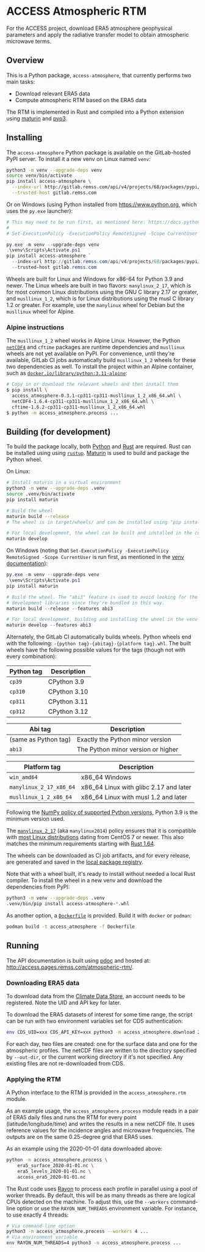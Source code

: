 # ACCESS Atmospheric RTM

For the ACCESS project, download ERA5 atmosphere geophysical parameters and apply the radiative transfer model to obtain atmospheric microwave terms.

## Overview

This is a Python package, `access-atmosphere`, that currently performs two main
tasks:

- Download relevant ERA5 data
- Compute atmospheric RTM based on the ERA5 data

The RTM is implemented in Rust and compiled into a Python extension using
[maturin](https://maturin.rs/) and [pyo3](https://pyo3.rs/).

## Installing

The `access-atmosphere` Python package is available on the GitLab-hosted PyPI
server. To install it a new venv on Linux named `venv`:

```bash
python3 -m venv --upgrade-deps venv
source venv/bin/activate
pip install access-atmosphere \
  --index-url http://gitlab.remss.com/api/v4/projects/68/packages/pypi/simple \
  --trusted-host gitlab.remss.com
```

Or on Windows (using Python installed from https://www.python.org, which uses the `py.exe` launcher):

```powershell
# This may need to be run first, as mentioned here: https://docs.python.org/3/library/venv.html
#
# Set-ExecutionPolicy -ExecutionPolicy RemoteSigned -Scope CurrentUser

py.exe -m venv --upgrade-deps venv
.\venv\Scripts\Activate.ps1
pip install access-atmosphere `
  --index-url http://gitlab.remss.com/api/v4/projects/68/packages/pypi/simple `
  --trusted-host gitlab.remss.com
```

Wheels are built for Linux and Windows for x86-64 for Python 3.9 and newer. The
Linux wheels are built in two flavors: `manylinux_2_17`, which is for most
common Linux distributions using the GNU C library 2.17 or greater, and
`musllinux_1_2`, which is for Linux distributions using the musl C library 1.2
or greater. For example, use the `manylinux` wheel for Debian but the
`musllinux` wheel for Alpine.

### Alpine instructions

The `musllinux_1_2` wheel works in Alpine Linux. However, the Python
[`netCDF4`](https://github.com/Unidata/netcdf4-python/) and `cftime` packages
are runtime dependencies and `musllinux` wheels are not yet available on PyPI.
For convenience, until they're available, GitLab CI jobs automatically build
`musllinux_1_2` wheels for these two dependencies as well. To install the
project within an Alpine container, such as
[`docker.io/library/python:3.11-alpine`](https://hub.docker.com/_/python):

```sh
# Copy in or download the relevant wheels and then install them
$ pip install \
  access_atmosphere-0.3.1-cp311-cp311-musllinux_1_2_x86_64.whl \
  netCDF4-1.6.4-cp311-cp311-musllinux_1_2_x86_64.whl \
  cftime-1.6.2-cp311-cp311-musllinux_1_2_x86_64.whl
$ python -m access_atmosphere.process ...
```

## Building (for development)

To build the package locally, both [Python](https://www.python.org/) and
[Rust](https://www.python.org/) are required. Rust can be installed using using
[`rustup`](https://rustup.rs/). [Maturin](https://maturin.rs/) is used to build
and package the Python wheel.

On Linux:

```bash
# Install maturin in a virtual environment
python3 -m venv --upgrade-deps .venv
source .venv/bin/activate
pip install maturin

# Build the wheel
maturin build --release
# The wheel is in target/wheels/ and can be installed using "pip install"

# For local development, the wheel can be built and installed in the current venv
maturin develop
```

On Windows (noting that `Set-ExecutionPolicy -ExecutionPolicy RemoteSigned
-Scope CurrentUser` is run first, as mentioned in the [venv
documentation](https://docs.python.org/3/library/venv.html)):

```powershell
py.exe -m venv --upgrade-deps venv
.\venv\Scripts\Activate.ps1
pip install maturin

# Build the wheel. The "abi3" feature is used to avoid looking for the Python
# development libraries since they're bundled in this way.
maturin build --release --features abi3

# For local development, building and installing the wheel in the venv
maturin develop --features abi3
```

Alternately, the GitLab CI automatically builds wheels. Python wheels end with
the following: `-{python tag}-{abitag}-{platform tag}.whl`. The built wheels
have the following possible values for the tags (though not with every
combination):

| Python tag | Description |
| --- | --- |
| `cp39` | CPython 3.9 |
| `cp310` | CPython 3.10 |
| `cp311` | CPython 3.11 |
| `cp312` | CPython 3.12 |

| Abi tag | Description |
| --- | --- |
| (same as Python tag) | Exactly the Python minor version |
| `abi3` | The Python minor version or higher |

| Platform tag | Description |
| --- | --- |
| `win_amd64` | x86_64 Windows |
| `manylinux_2_17_x86_64` | x86_64 Linux with glibc 2.17 and later |
| `musllinux_1_2_x86_64` | x86_64 Linux with musl 1.2 and later |

Following the [NumPy policy of supported Python
versions](https://numpy.org/neps/nep-0029-deprecation_policy.html#drop-schedule),
Python 3.9 is the minimum version used.

The [`manylinux_2_17`](https://github.com/pypa/manylinux) (aka `manylinux2014`)
policy ensures that it is compatible with [most Linux
distributions](https://github.com/mayeut/pep600_compliance) dating from CentOS 7
or newer. This also matches the minimum requirements starting with [Rust
1.64](https://blog.rust-lang.org/2022/08/01/Increasing-glibc-kernel-requirements.html).

The wheels can be downloaded as CI job artifacts, and for every release, are
generated and saved in the [local package
registry](http://gitlab.remss.com/access/atmospheric-rtm/-/packages).

Note that with a wheel built, it's ready to install without needed a local Rust
compiler. To install the wheel in a new venv and download the dependencies from
PyPI:

```bash
python3 -m venv --upgrade-deps .venv
.venv/bin/pip install access-atmosphere-*.whl
```

As another option, a [`Dockerfile`](Dockerfile) is provided. Build it with
`docker` or `podman`:

```bash
podman build -t access_atmosphere -f Dockerfile
```

## Running

The API documentation is built using [pdoc](https://pdoc.dev/docs/pdoc.html) and
hosted at: <http://access.pages.remss.com/atmospheric-rtm/>.

### Downloading ERA5 data

To download data from the [Climate Data
Store](https://cds.climate.copernicus.eu/cdsapp), an account needs to be
registered. Note the UID and API key for later.

To download the ERA5 datasets of interest for some time range, the script can be
run with two environment variables set for CDS authentication:

```bash
env CDS_UID=xxx CDS_API_KEY=xxx python3 -m access_atmosphere.download 2020-01-01 2020-01-31 --out-dir era5
```

For each day, two files are created: one for the surface data and one for the
atmospheric profiles. The netCDF files are written to the directory specified by
`--out-dir`, or the current working directory if it's not specified. Any
existing files are not re-downloaded from CDS.

### Applying the RTM

A Python interface to the RTM is provided in the `access_atmosphere.rtm` module.

As an example usage, the `access_atmosphere.process` module reads in a pair of
ERA5 daily files and runs the RTM for every point (latitude/longitude/time) and
writes the results in a new netCDF file. It uses reference values for the
incidence angles and microwave frequencies. The outputs are on the same
0.25-degree grid that ERA5 uses.

As an example using the 2020-01-01 data downloaded above:

```bash
python -m access_atmosphere.process \
    era5_surface_2020-01-01.nc \
    era5_levels_2020-01-01.nc \
    access_era5_2020-01-01.nc
```

The Rust code uses [Rayon](https://github.com/rayon-rs/rayon) to process each
profile in parallel using a pool of worker threads. By default, this will be as
many threads as there are logical CPUs detected on the machine. To adjust this,
use the `--workers` command-line option or use the `RAYON_NUM_THREADS`
environment variable. For instance, to use exactly 4 threads:

```bash
# Via command-line option
python3 -m access_atmosphere.process --workers 4 ...
# Via environment variable
env RAYON_NUM_THREADS=4 python3 -m access_atmosphere.process ...
```
